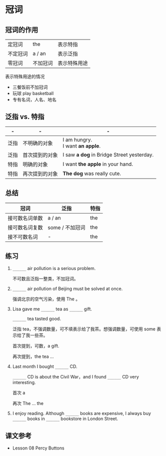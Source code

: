 # 冠词

## 冠词的作用

|          |          |              |
| -------- | -------- | ------------ |
| 定冠词   | the      | 表示特指     |
| 不定冠词 | a / an   | 表示泛指     |
| 零冠词   | 不加冠词 | 表示特殊用途 |

表示特殊用途的情况

- 三餐饭前不加冠词
- 玩球 play basketball
- 专有名词，人名、地名



## 泛指 vs. 特指


| -    | -              | -                                           |
| ---- | -------------- | ------------------------------------------- |
| 泛指 | 不明确的对象   | I am hungry.<br />I want **an apple**.      |
| 泛指 | 首次提到的对象 | I saw **a dog** in Bridge Street yesterday. |
| 特指 | 明确的对象     | I want **the apple** in your hand.          |
| 特指 | 再次提到的对象 | **The dog** was really cute.                |



## 总结

| 冠词           | 泛指            | 特指 |
| -------------- | --------------- | ---- |
| 接可数名词单数 | a / an          | the  |
| 接可数名词复数 | some / 不加冠词 | the  |
| 接不可数名词   | -               | the  |



## 练习

1. `______` air pollution is a serious problem.

   不可数且泛指一整类，不加冠词。

   

2. `______` air pollution of Beijing must be solved at once.

   强调北京的空气污染，使用 The 。

   

3. Lisa gave me `______` tea as `______` gift.

   `______` tea tasted good.

   泛指 tea，不强调数量，可不填表示给了我茶。想强调数量，可使用 some 表示给了我一些茶。

   首次提到，可数，a gift.

   再次提到，the tea ...

   

4. Last month I bought `______` CD.

   `______` CD is about the Civil War，and I found `______` CD very interesting.

   首次 a 

   再次 The  ... the 

   

5. I enjoy reading. Although `______` books are expensive, I always buy `______` books in `______` bookstore in London Street.






## 课文参考

- Lesson 08 Percy Buttons